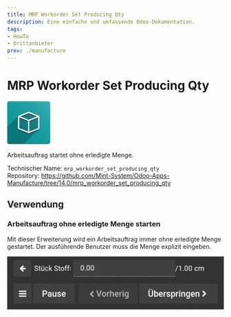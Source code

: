 ```yaml
---
title: MRP Workorder Set Producing Qty
description: Eine einfache und umfassende Odoo-Dokumentation.
tags:
- HowTo
- Drittanbieter
prev: ./manufacture
---
```

# MRP Workorder Set Producing Qty
![icon_oms_box](assets/icon_oms_box.png)

Arbeitsauftrag startet ohne erledigte Menge.

Technischer Name: `mrp_workorder_set_producing_qty`\
Repository: <https://github.com/Mint-System/Odoo-Apps-Manufacture/tree/14.0/mrp_workorder_set_producing_qty>

## Verwendung

### Arbeitsauftrag ohne erledigte Menge starten

Mit dieser Erweiterung wird ein Arbeitsauftrag immer ohne erledigte Menge gestartet. Der ausführende Benutzer muss die Menge explizit eingeben.

![](assets/MRP%20Workorder%20Set%20Producing%20Qty.png)